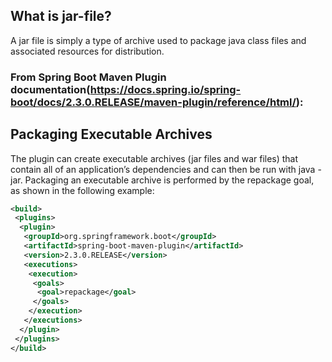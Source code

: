 ## What is jar-file?
A jar file is simply a type of archive used to package java class files and associated resources for distribution.

### From Spring Boot Maven Plugin documentation(https://docs.spring.io/spring-boot/docs/2.3.0.RELEASE/maven-plugin/reference/html/):
## Packaging Executable Archives
The plugin can create executable archives (jar files and war files) that contain all of an application’s dependencies and can then be run with java -jar.
Packaging an executable archive is performed by the repackage goal, as shown in the following example:
```xml
<build>
 <plugins>
  <plugin>
   <groupId>org.springframework.boot</groupId>
   <artifactId>spring-boot-maven-plugin</artifactId>
   <version>2.3.0.RELEASE</version>
   <executions>
    <execution>
     <goals>
      <goal>repackage</goal>
     </goals>
    </execution>
   </executions>
  </plugin>
 </plugins>
</build>
```
